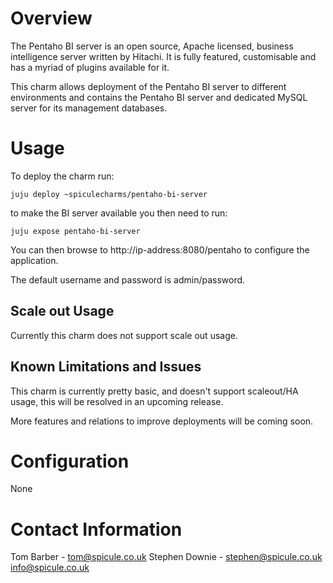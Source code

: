 # Overview

The Pentaho BI server is an open source, Apache licensed, business intelligence
server written by Hitachi. It is fully featured, customisable and has a myriad
of plugins available for it.

This charm allows deployment of the Pentaho BI server to different environments
and contains the Pentaho BI server and dedicated MySQL server for its management
databases.

# Usage

To deploy the charm run:

    juju deploy ~spiculecharms/pentaho-bi-server

to make the BI server available you then need to run:

    juju expose pentaho-bi-server

You can then browse to http://ip-address:8080/pentaho to configure the application.

The default username and password is admin/password.

## Scale out Usage

Currently this charm does not support scale out usage.

## Known Limitations and Issues

This charm is currently pretty basic, and doesn't support scaleout/HA usage, this will be resolved in an upcoming release. 

More features and relations to improve deployments will be coming soon.

# Configuration

None

# Contact Information

Tom Barber - tom@spicule.co.uk
Stephen Downie - stephen@spicule.co.uk
info@spicule.co.uk
